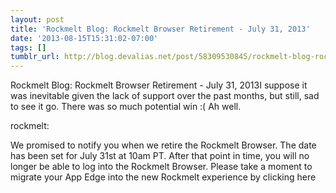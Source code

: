 ```yaml
---
layout: post
title: 'Rockmelt Blog: Rockmelt Browser Retirement - July 31, 2013'
date: '2013-08-15T15:31:02-07:00'
tags: []
tumblr_url: http://blog.devalias.net/post/58309530845/rockmelt-blog-rockmelt-browser-retirement-july
---
```

Rockmelt Blog: Rockmelt Browser Retirement - July 31, 2013I suppose it was inevitable given the lack of support over the past months, but still, sad to see it go. There was so much potential win :( Ah well.

rockmelt:



We promised to notify you when we retire the Rockmelt Browser. The date has been set for July 31st at 10am PT. After that point in time, you will no longer be able to log into the Rockmelt Browser. Please take a moment to migrate your App Edge into the new Rockmelt experience by clicking here
